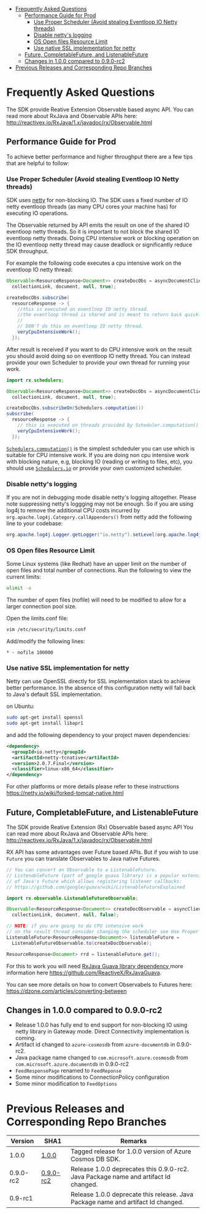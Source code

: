 
<!-- TOC depthFrom:1 depthTo:6 withLinks:1 updateOnSave:1 orderedList:0 -->

- [Frequently Asked Questions](#frequently-asked-questions)
	- [Performance Guide for Prod](#performance-guide-for-prod)
		- [Use Proper Scheduler (Avoid stealing Eventloop IO Netty threads)](#use-proper-scheduler-avoid-stealing-eventloop-io-netty-threads)
		- [Disable netty's logging](#disable-nettys-logging)
		- [OS Open files Resource Limit](#os-open-files-resource-limit)
		- [Use native SSL implementation for netty](#use-native-ssl-implementation-for-netty)
	- [Future, CompletableFuture, and ListenableFuture](#future-completablefuture-and-listenablefuture)
	- [Changes in 1.0.0 compared to 0.9.0-rc2](#changes-in-100-compared-to-090-rc2)
- [Previous Releases and Corresponding Repo Branches](#previous-releases-and-corresponding-repo-branches)

<!-- /TOC -->
# Frequently Asked Questions

The SDK provide Reative Extension Observable based async API. You can read more about RxJava and Observable APIs here:
http://reactivex.io/RxJava/1.x/javadoc/rx/Observable.html

## Performance Guide for Prod
To achieve better performance and higher throughput there are a few tips that are helpful to follow:

### Use Proper Scheduler (Avoid stealing Eventloop IO Netty threads)
SDK uses [netty](https://netty.io/) for non-blocking IO. The SDK uses a fixed number of IO netty eventloop threads (as many CPU cores your machine has) for executing IO operations.

 The Observable returned by API emits the result on one of the shared IO eventloop netty threads. So it is important to not block the shared IO eventloop netty threads. Doing CPU intensive work or blocking operation on the IO eventloop netty thread may cause deadlock or significantly reduce SDK throughput.

For example the following code executes a cpu intensive work on the eventloop IO netty thread:


```java
Observable<ResourceResponse<Document>> createDocObs = asyncDocumentClient.createDocument(
  collectionLink, document, null, true);

createDocObs.subscribe(
  resourceResponse -> {
    //this is executed on eventloop IO netty thread.
    //the eventloop thread is shared and is meant to return back quickly.
    //
    // DON'T do this on eventloop IO netty thread.
    veryCpuIntensiveWork();
  });

```

After result is received if you want to do CPU intensive work on the result you should avoid doing so on eventloop IO netty thread. You can instead provide your own Scheduler to provide your own thread for running your work.

```java
import rx.schedulers;

Observable<ResourceResponse<Document>> createDocObs = asyncDocumentClient.createDocument(
  collectionLink, document, null, true);

createDocObs.subscribeOn(Schedulers.computation())
subscribe(
  resourceResponse -> {
    // this is executed on threads provided by Scheduler.computation()
    veryCpuIntensiveWork();
  });

```

[``Schedulers.computation()``](http://reactivex.io/RxJava/javadoc/rx/schedulers/Schedulers.html#computation--) is the simplest schdeduler you can use which is suitable for CPU intensive work. If you are doing non cpu intensive work with blocking nature, e.g, blocking IO (reading or writing to files, etc), you should use [``Schedulers.io``](http://reactivex.io/RxJava/javadoc/rx/schedulers/Schedulers.html#io--)
or provide your own customized scheduler.


### Disable netty's logging
If you are not in debugging mode disable netty's logging altogether. Please note suppressing netty's loggging may not be enough. So if you are using log4j to remove the additional CPU costs incurred by ``org.apache.log4j.Category.callAppenders()`` from netty add the following line to your codebase:

```java
org.apache.log4j.Logger.getLogger("io.netty").setLevel(org.apache.log4j.Level.OFF);
```

### OS Open files Resource Limit
Some Linux systems (like Redhat) have an upper limit on the number of open files and total number of connections. Run the following to view the current limits:

```bash
ulimit -a
```

The number of open files (nofile) will need to be modified to allow for a larger connection pool size.

Open the limits.conf file:

```bash
vim /etc/security/limits.conf
```
Add/modify the following lines:

```
* - nofile 100000
```

### Use native SSL implementation for netty
Netty can use OpenSSL directly for SSL implementation stack to achieve better performance.
In the absence of this configuration netty will fall back to Java's default SSL implementation.

on Ubuntu:
```bash
sudo apt-get install openssl
sudo apt-get install libapr1
```

and add the following dependency to your project maven dependencies:
```xml
<dependency>
  <groupId>io.netty</groupId>
  <artifactId>netty-tcnative</artifactId>
  <version>2.0.7.Final</version>
  <classifier>linux-x86_64</classifier>
</dependency>
```

For other platforms or more details please refer to these instructions https://netty.io/wiki/forked-tomcat-native.html


## Future, CompletableFuture, and ListenableFuture

The SDK provide Reative Extension (Rx) Observable based async API You can read more about RxJava and Observable APIs here:
http://reactivex.io/RxJava/1.x/javadoc/rx/Observable.html

RX API has some advantages over Future based APIs. But if you wish to use ``Future`` you can translate Observables to Java native Futures.

```java
// You can convert an Observable to a ListenableFuture.
// ListenableFuture (part of google guava library) is a popular extension
// of Java's Future which allows registering listener callbacks:
// https://github.com/google/guava/wiki/ListenableFutureExplained

import rx.observable.ListenableFutureObservable;

Observable<ResourceResponse<Document>> createDocObservable = asyncClient.createDocument(
  collectionLink, document, null, false);

// NOTE: if you are going to do CPU intensive work
// on the result thread consider changing the scheduler see Use Proper Scheduler (Avoid Stealing Eventloop IO Netty threads) section
ListenableFuture<ResourceResponse<Document>> listenableFuture =
  ListenableFutureObservable.to(createDocObservable);

ResourceResponse<Document> rrd = listenableFuture.get();
```

For this to work you will need [RxJava Guava library dependency ](https://mvnrepository.com/artifact/io.reactivex/rxjava-guava/1.0.3) more information here https://github.com/ReactiveX/RxJavaGuava.

You can see more details on how to convert Observabels to Futures here:
https://dzone.com/articles/converting-between


## Changes in 1.0.0 compared to 0.9.0-rc2
* Release 1.0.0 has fully end to end support for non-blocking IO using netty library in Gateway mode. Direct Connectivity implementation is coming.
* Artifact id changed to ``azure-cosmosdb`` from ``azure-documentdb`` in 0.9.0-rc2.
* Java package name changed to ``com.microsoft.azure.cosmosdb`` from ``com.microsoft.azure.documentdb`` in 0.9.0-rc2
* ``FeedResponsePage`` renamed to ``FeedReponse``
* Some minor modifications to ConnectionPolicy configuration
* Some minor modification to ``FeedOptions``

# Previous Releases and Corresponding Repo Branches

| Version           | SHA1                                                                                      | Remarks                                               |
|-------------------|-------------------------------------------------------------------------------------------|-------------------------------------------------------|
| 1.0.0       | [1.0.0](https://github.com/Azure/azure-cosmosdb-java/tree/v1.0.0)               | Tagged release for 1.0.0 version of Azure Cosmos DB SDK. |
| 0.9.0-rc2       | [0.9.0-rc2](https://github.com/Azure/azure-cosmosdb-java/tree/v0.9.0-rc2)             | Release 1.0.0 deprecates this 0.9.0-rc2. Java Package name and artifact Id changed.
| 0.9-rc1       |            | Release 1.0.0 deprecate this release. Java Package name and artifact Id changed.
